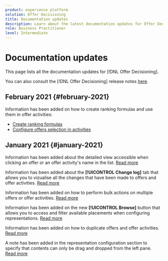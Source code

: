 ```yaml
---
product: experience platform
solution: Offer Decisioning
title: Documentation updates
description: Learn about the latest documentation updates for Offer Decisioning.
role: Business Practitioner
level: Intermediate
---
```


# Documentation updates

This page lists all the documentation updates for [!DNL Offer Decisioning].

You can also consult the [!DNL Offer Decisioning] release notes [here](release-notes.md).

## February 2021 {#february-2021}

Information has been added on how to create ranking formulas and use them in offer activities:

* [Create ranking formulas](offer-library/create-ranking-formulas.md)
* [Configure offers selection in activities](offer-activities/configure-offer-selection.md) 

## January 2021 {#january-2021}

Information has been added about the detailed view accessible when clicking an offer or an offer activity's name in the list. [Read more](get-started/user-interface.md#information-pane-actions) 

Information has been added about the **[!UICONTROL Change log]** tab that allows you to vizualise all the changes that have been made to offers and offer activities. [Read more](get-started/user-interface.md#changes-log)

Information has been added on how to perform bulk actions on multiple offers or offer activities. [Read more](get-started/user-interface.md#information-pane-actions)

Information has been added on the new **[!UICONTROL Browse]** button that allows you to access and filter available placements when configuring representations. [Read more](offer-library/creating-personalized-offers.md)

Information has been added on how to duplicate offers and offer activities. [Read more](get-started/user-interface.md#information-pane-actions)

A note has been added in the representation configuration section to specify that contents can only be drag and dropped from the left pane. [Read more](offer-library/creating-personalized-offers.md)
